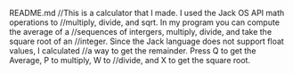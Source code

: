 README.md 
//This is a calculator that I made. I used the Jack OS API math operations to 
//multiply, divide, and sqrt. In my program you can compute the average of a //sequences of intergers, multiply, divide, and take the square root of an //integer. Since the Jack language does not support float values, I calculated 
//a way to get the remainder. Press Q to get the Average, P to multiply, W to //divide, and X to get the square root. 
